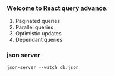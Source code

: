 ### Welcome to React query advance.

1. Paginated queries
2. Parallel queries
3. Optimistic updates
4. Dependant queries

### json server

`json-server --watch db.json`
